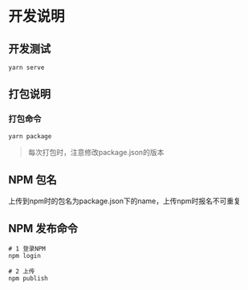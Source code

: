 # 开发说明

## 开发测试
```hash
yarn serve
```

## 打包说明
### 打包命令
```hash
yarn package

```
> 每次打包时，注意修改package.json的版本

## NPM 包名

上传到npm时的包名为package.json下的name，上传npm时报名不可重复

## NPM 发布命令
```
# 1 登录NPM
npm login

# 2 上传
npm publish
```